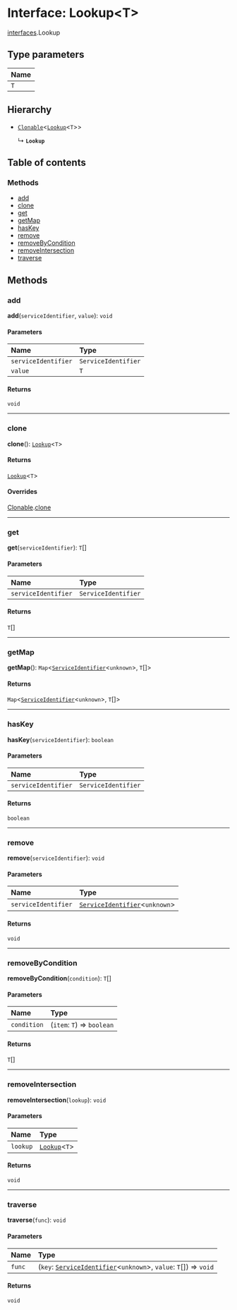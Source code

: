 # Interface: Lookup\<T>

[interfaces](/auto-docs/fixed-layout-editor/modules/interfaces.md).Lookup

## Type parameters

| Name |
| :------ |
| `T` |

## Hierarchy

* [`Clonable`](/auto-docs/fixed-layout-editor/interfaces/interfaces.Clonable.md)<[`Lookup`](/auto-docs/fixed-layout-editor/interfaces/interfaces.Lookup.md)<`T`>>

  ↳ **`Lookup`**

## Table of contents

### Methods

* [add](/auto-docs/fixed-layout-editor/interfaces/interfaces.Lookup.md#add)
* [clone](/auto-docs/fixed-layout-editor/interfaces/interfaces.Lookup.md#clone)
* [get](/auto-docs/fixed-layout-editor/interfaces/interfaces.Lookup.md#get)
* [getMap](/auto-docs/fixed-layout-editor/interfaces/interfaces.Lookup.md#getmap)
* [hasKey](/auto-docs/fixed-layout-editor/interfaces/interfaces.Lookup.md#haskey)
* [remove](/auto-docs/fixed-layout-editor/interfaces/interfaces.Lookup.md#remove)
* [removeByCondition](/auto-docs/fixed-layout-editor/interfaces/interfaces.Lookup.md#removebycondition)
* [removeIntersection](/auto-docs/fixed-layout-editor/interfaces/interfaces.Lookup.md#removeintersection)
* [traverse](/auto-docs/fixed-layout-editor/interfaces/interfaces.Lookup.md#traverse)

## Methods

### add

**add**(`serviceIdentifier`, `value`): `void`

#### Parameters

| Name | Type |
| :------ | :------ |
| `serviceIdentifier` | `ServiceIdentifier` |
| `value` | `T` |

#### Returns

`void`

***

### clone

**clone**(): [`Lookup`](/auto-docs/fixed-layout-editor/interfaces/interfaces.Lookup.md)<`T`>

#### Returns

[`Lookup`](/auto-docs/fixed-layout-editor/interfaces/interfaces.Lookup.md)<`T`>

#### Overrides

[Clonable](/auto-docs/fixed-layout-editor/interfaces/interfaces.Clonable.md).[clone](/auto-docs/fixed-layout-editor/interfaces/interfaces.Clonable.md#clone)

***

### get

**get**(`serviceIdentifier`): `T`\[]

#### Parameters

| Name | Type |
| :------ | :------ |
| `serviceIdentifier` | `ServiceIdentifier` |

#### Returns

`T`\[]

***

### getMap

**getMap**(): `Map`<[`ServiceIdentifier`](/auto-docs/fixed-layout-editor/types/interfaces.ServiceIdentifier.md)<`unknown`>, `T`\[]>

#### Returns

`Map`<[`ServiceIdentifier`](/auto-docs/fixed-layout-editor/types/interfaces.ServiceIdentifier.md)<`unknown`>, `T`\[]>

***

### hasKey

**hasKey**(`serviceIdentifier`): `boolean`

#### Parameters

| Name | Type |
| :------ | :------ |
| `serviceIdentifier` | `ServiceIdentifier` |

#### Returns

`boolean`

***

### remove

**remove**(`serviceIdentifier`): `void`

#### Parameters

| Name | Type |
| :------ | :------ |
| `serviceIdentifier` | [`ServiceIdentifier`](/auto-docs/fixed-layout-editor/types/interfaces.ServiceIdentifier.md)<`unknown`> |

#### Returns

`void`

***

### removeByCondition

**removeByCondition**(`condition`): `T`\[]

#### Parameters

| Name | Type |
| :------ | :------ |
| `condition` | (`item`: `T`) => `boolean` |

#### Returns

`T`\[]

***

### removeIntersection

**removeIntersection**(`lookup`): `void`

#### Parameters

| Name | Type |
| :------ | :------ |
| `lookup` | [`Lookup`](/auto-docs/fixed-layout-editor/interfaces/interfaces.Lookup.md)<`T`> |

#### Returns

`void`

***

### traverse

**traverse**(`func`): `void`

#### Parameters

| Name | Type |
| :------ | :------ |
| `func` | (`key`: [`ServiceIdentifier`](/auto-docs/fixed-layout-editor/types/interfaces.ServiceIdentifier.md)<`unknown`>, `value`: `T`\[]) => `void` |

#### Returns

`void`
